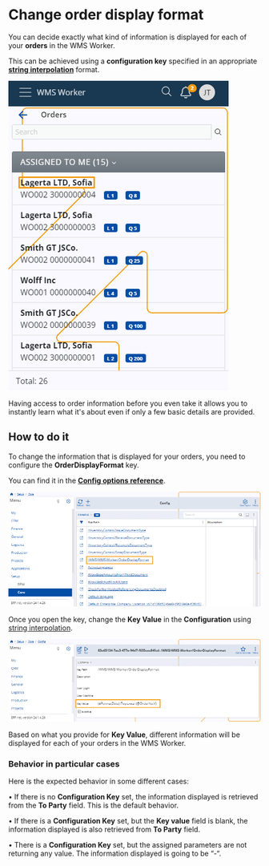 # Change order display format

You can decide exactly what kind of information is displayed for each of your **orders** in the WMS Worker.

This can be achieved using a **configuration key** specified in an appropriate **[string interpolation](https://docs.erp.net/tech/advanced/string-interpolation/index.html?q=string)** format.

![picture](pictures/Order_information_09_02.png)

Having access to order information before you even take it allows you to instantly learn what it's about even if only a few basic details are provided.

## How to do it

To change the information that is displayed for your orders, you need to configure the **OrderDisplayFormat** key.

You can find it in the **[Config options reference](https://docs.erp.net/tech/reference/config-options-reference.html#55-wmswms-workerorderdisplayformat)**.

![picture](pictures/Core_config_11_02.png)

Once you open the key, change the **Key Value** in the **Configuration** using [string interpolation](https://docs.erp.net/tech/advanced/string-interpolation/index.html?q=string). 

![picture](pictures/Core_key_value_11_02.png)

Based on what you provide for **Key Value**, different information will be displayed for each of your orders in the WMS Worker.

### Behavior in particular cases 

Here is the expected behavior in some different cases:

•	If there is no **Configuration Key** set, the information displayed is retrieved from the **To Party** field. This is the default behavior.

•	If there is a **Configuration Key** set, but the **Key value** field is blank, the information displayed is also retrieved from **To Party** field.

•	There is a **Configuration Key** set, but the assigned parameters are not returning any value. The information displayed is going to be “-“.
